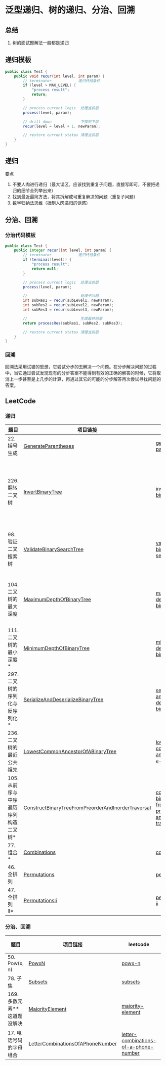 # 泛型递归、树的递归、分治、回溯

## 总结

1. 树的面试题解法一般都是递归

## 递归模板

```java
public class Test {
    public void recur(int level, int param) {
        // terminator            递归终结条件
        if (level > MAX_LEVEL) {
            "process result";
            return;
        }

        // process current logic  处理当前层
        process(level, param);

        // drill down             下探到下层
        recur(level = level + 1, newParam);

        // restore current status 清理当前层
    }
}
```

## 递归

要点

1. 不要人肉进行递归（最大误区，应该找到重复子问题，直接写即可，不要把递归的细节全列举出来）
2. 找到最近最简方法，将其拆解成可重复解决的问题（重复子问题）
3. 数学归纳法思维（抵制人肉递归的诱惑）

## 分治、回溯

### 分治代码模板

```java
public class Test {
    public Integer recur(int level, int param) {
        // terminator            递归终结条件
        if (terminal(level)) {
            "process result";
            return null;
        }

        // process current logic  处理当前层
        process(level, param);

        //                        处理子问题
        int subRes1 = recur(subLevel1, newParam);
        int subRes2 = recur(subLevel2, newParam);
        int subRes3 = recur(subLevel3, newParam);

        //                        生成最终结果
        return processRes(subRes1, subRes2, subRes3);

        // restore current status 清理当前层
    }
}
```

### 回溯

回溯法采用试错的思想，它尝试分步的去解决一个问题。在分步解决问题的过程中，当它通过尝试发现现有的分步答案不能得到有效的正确的解答的时候，它将取消上一步甚至是上几步的计算，再通过其它的可能的分步解答再次尝试寻找问题的答案。

## LeetCode

### 递归

| 题目                   | 项目链接 | leetcode | 心得 |
|----------------------|---|---|---|
| 22. 括号生成             | [GenerateParentheses](../section-7/leetcode7/GenerateParentheses.java) | [generate-parentheses](https://leetcode-cn.com/problems/generate-parentheses/) | 递归 + 剪枝  |
| 226. 翻转二叉树           | [InvertBinaryTree](leetcode3/InvertBinaryTree.java) | [invert-binary-tree](https://leetcode-cn.com/problems/invert-binary-tree/) | 递归模板实现即可，还可以使用DFS、BFS两者代码基本一致  |
| 98. 验证二叉搜索树          | [ValidateBinarySearchTree](leetcode3/ValidateBinarySearchTree.java) | [validate-binary-search-tree](https://leetcode-cn.com/problems/validate-binary-search-tree/) | 二叉搜索树的中序遍历是单调递增的 |
| 104. 二叉树的最大深度        | [MaximumDepthOfBinaryTree](leetcode3/MaximumDepthOfBinaryTree.java) | [maximum-depth-of-binary-tree](https://leetcode-cn.com/problems/maximum-depth-of-binary-tree/) | 由逐层计算深度，由上到下、由下到上均可  |
| 111. 二叉树的最小深度*       | [MinimumDepthOfBinaryTree](leetcode3/MinimumDepthOfBinaryTree.java) | [minimum-depth-of-binary-tree](https://leetcode-cn.com/problems/minimum-depth-of-binary-tree/) |   |
| 297. 二叉树的序列化与反序列化*   | [SerializeAndDeserializeBinaryTree](leetcode3/SerializeAndDeserializeBinaryTree.java) | [serialize-and-deserialize-binary-tree](https://leetcode-cn.com/problems/serialize-and-deserialize-binary-tree/) | 不遵循示例，直接用DFS |
| 236. 二叉树的最近公共祖先      | [LowestCommonAncestorOfABinaryTree](leetcode3/LowestCommonAncestorOfABinaryTree.java) | [lowest-common-ancestor-of-a-binary-tree](https://leetcode-cn.com/problems/lowest-common-ancestor-of-a-binary-tree/) | DFS  |
| 105. 从前序与中序遍历序列构造二叉树* | [ConstructBinaryTreeFromPreorderAndInorderTraversal](leetcode3/ConstructBinaryTreeFromPreorderAndInorderTraversal.java) | [construct-binary-tree-from-preorder-and-inorder-traversal](https://leetcode-cn.com/problems/construct-binary-tree-from-preorder-and-inorder-traversal/) | 递归「DFS」 |
| 77. 组合*              | [Combinations](leetcode3/Combinations.java) | [combinations](https://leetcode-cn.com/problems/combinations/) | 递归 |
| 46. 全排列              | [Permutations](leetcode3/Permutations.java) | [permutations](https://leetcode-cn.com/problems/permutations/) | 回溯 |
| 47. 全排列 II*          | [PermutationsIi](leetcode3/PermutationsIi.java) | [permutations-ii](https://leetcode-cn.com/problems/permutations-ii/) | 回溯+SET |

### 分治、回溯

| 题目                | 项目链接 | leetcode | 心得 |
|-------------------|---|---|---|
| 50. Pow(x, n)     | [PowxN](leetcode3/PowxN.java) | [powx-n](https://leetcode-cn.com/problems/powx-n/) | 递归 |
| 78. 子集            | [Subsets](leetcode3/Subsets.java) | [subsets](https://leetcode-cn.com/problems/subsets/) | 递归 |
| 169. 多数元素**这道题没解决 | [MajorityElement](leetcode3/MajorityElement.java) | [majority-element](https://leetcode-cn.com/problems/majority-element/) | 多种解法 |
| 17. 电话号码的字母组合     | [LetterCombinationsOfAPhoneNumber](leetcode3/LetterCombinationsOfAPhoneNumber.java) | [letter-combinations-of-a-phone-number](https://leetcode-cn.com/problems/letter-combinations-of-a-phone-number/) | 回溯算法 |
